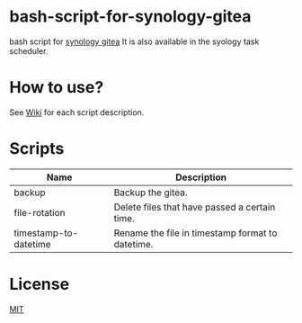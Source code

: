 # bash-script-for-synology-gitea

bash script for [synology gitea](https://github.com/jboxberger/synology-gitea-jboxberger)
It is also available in the syology task scheduler.

# How to use?
See [Wiki](../../wiki) for each script description.

# Scripts
| Name | Description |
-------|--------------|
| backup | Backup the gitea. |
| file-rotation | Delete files that have passed a certain time. |
| timestamp-to-datetime | Rename the file in timestamp format to datetime. |

# License
[MIT](./README.md)
